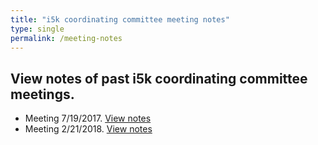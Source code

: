 ```yaml
---
title: "i5k coordinating committee meeting notes"
type: single
permalink: /meeting-notes
---
```


## View notes of past i5k coordinating committee meetings.

* Meeting 7/19/2017. [View notes](/meeting_notes/7-19-2017_Notes)
* Meeting 2/21/2018. [View notes](/meeting_notes/2-21-2018_Notes)
